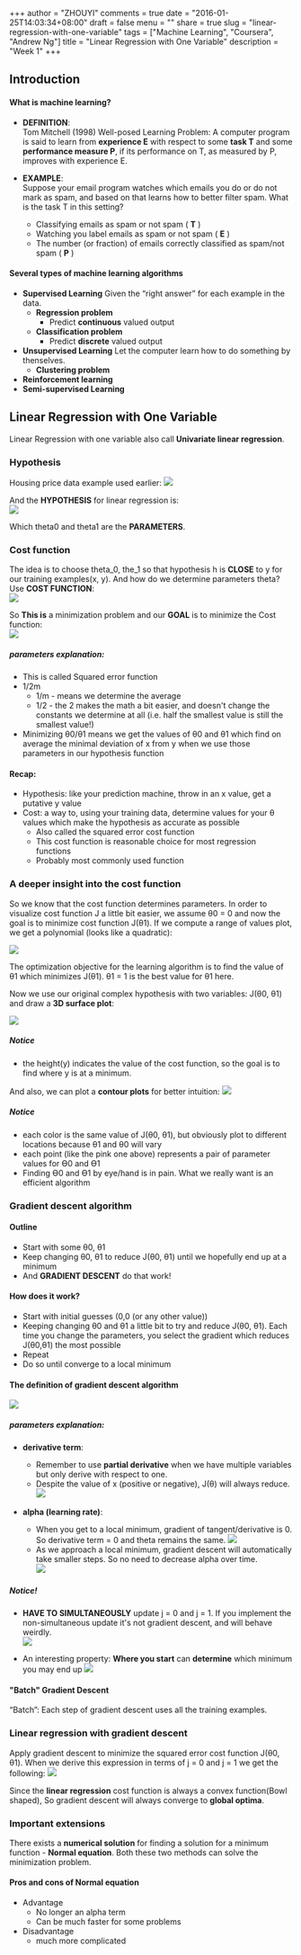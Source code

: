 +++
author = "ZHOUYI"
comments = true
date = "2016-01-25T14:03:34+08:00"
draft = false
menu = ""
share = true
slug = "linear-regression-with-one-variable"
tags = ["Machine Learning", "Coursera", "Andrew Ng"]
title = "Linear Regression with One Variable"
description = "Week 1"
+++

## Introduction
#### What is machine learning?
* **DEFINITION**:   
  Tom Mitchell (1998) Well-posed Learning Problem: A computer program is said to learn from **experience E** with respect to some **task T** and some **performance measure P**, if its performance on T, as measured by P, improves with experience E.

* **EXAMPLE**:    
  Suppose your email program watches which emails you do or do not mark as spam, and based on that learns how to better filter spam. What is the task T in this setting?
  
  * Classifying emails as spam or not spam ( **T** )
  * Watching you label emails as spam or not spam ( **E** )
  * The number (or fraction) of emails correctly classified as spam/not spam ( **P** )


#### Several types of machine learning algorithms
* **Supervised Learning**
  Given the “right answer” for each example in the data.
  * **Regression problem**
    * Predict **continuous** valued output
  * **Classification problem**
    * Predict **discrete** valued output
* **Unsupervised Learning**
  Let the computer learn how to do something by thenselves.
  * **Clustering problem**
* **Reinforcement learning**
* **Semi-supervised Learning**


## Linear Regression with One Variable
Linear Regression with one variable also call **Univariate linear regression**. 

### Hypothesis
Housing price data example used earlier:
![](https://github.com/shirleyChou/blog/blob/master/static/content/post/images/andrew-ng-ml/week1/house-prices.JPG?raw=true)

And the **HYPOTHESIS** for linear regression is:   
![](https://github.com/shirleyChou/blog/blob/master/static/content/post/images/andrew-ng-ml/week1/hypo.JPG?raw=true)

Which theta0 and theta1 are the **PARAMETERS**.


### Cost function
The idea is to choose theta_0, the_1 so that hypothesis h is **CLOSE** to y for our training examples(x, y). And how do we determine parameters theta? Use **COST FUNCTION**:  
![](https://github.com/shirleyChou/blog/blob/master/static/content/post/images/andrew-ng-ml/week1/cost.JPG?raw=true)

So **This is** a minimization problem and our **GOAL** is to minimize the Cost function:  
![](https://github.com/shirleyChou/blog/blob/master/static/content/post/images/andrew-ng-ml/week1/goal.JPG?raw=true)

##### parameters explanation:    
* This is called Squared error function
* 1/2m
  * 1/m - means we determine the average
  * 1/2 - the 2 makes the math a bit easier, and doesn't change the constants we determine at all (i.e. half the smallest value is still the smallest value!)
* Minimizing θ0/θ1 means we get the values of θ0 and θ1 which find on average the minimal deviation of x from y when we use those parameters in our hypothesis function

#### Recap:
* Hypothesis: like your prediction machine, throw in an x value, get a putative y value
* Cost: a way to, using your training data, determine values for your θ values which make the hypothesis as accurate as possible
  * Also called the squared error cost function
  * This cost function is reasonable choice for most regression functions
  * Probably most commonly used function


### A deeper insight into the cost function
So we know that the cost function determines parameters. In order to visualize cost function J a little bit easier, we assume θ0 = 0 and now the goal is to minimize cost function J(θ1). If we compute a range of values plot, we get a polynomial (looks like a quadratic):

![](https://github.com/shirleyChou/blog/blob/master/static/content/post/images/andrew-ng-ml/week1/theta_1.JPG?raw=true)

The optimization objective for the learning algorithm is to find the value of θ1 which minimizes J(θ1). θ1 = 1 is the best value for θ1 here.

Now we use our original complex hypothesis with two variables: J(θ0, θ1) and draw a **3D surface plot**:

![](https://github.com/shirleyChou/blog/blob/master/static/content/post/images/andrew-ng-ml/week1/surface-plot.JPG?raw=true)

##### Notice
* the height(y) indicates the value of the cost function, so the goal is to find where y is at a minimum.

And also, we can plot a **contour plots** for better intuition:
![](https://github.com/shirleyChou/blog/blob/master/static/content/post/images/andrew-ng-ml/week1/contour.JPG?raw=true)

##### Notice
* each color is the same value of J(θ0, θ1), but obviously plot to different locations because θ1 and θ0 will vary
* each point (like the pink one above) represents a pair of parameter values for Ɵ0 and Ɵ1
* Finding Ɵ0 and Ɵ1 by eye/hand is in pain. What we really want is an efficient algorithm


### Gradient descent algorithm
#### Outline
* Start with some θ0, θ1
* Keep changing θ0, θ1 to reduce J(θ0, θ1) until we hopefully end up at a minimum
* And **GRADIENT DESCENT** do that work!

#### How does it work?
* Start with initial guesses (0,0 (or any other value))
* Keeping changing θ0 and θ1 a little bit to try and reduce J(θ0, θ1). Each time you change the parameters, you select the gradient which reduces J(θ0,θ1) the most possible
* Repeat
* Do so until converge to a local minimum

#### The definition of gradient descent algorithm
![](https://github.com/shirleyChou/blog/blob/master/static/content/post/images/andrew-ng-ml/week1/grad.JPG?raw=true)

##### parameters explanation:
* **derivative term**: 
    * Remember to use **partial derivative** when we have multiple variables but only derive with respect to one.
    * Despite the value of x (positive or negative), J(θ) will always reduce. 
    ![](https://github.com/shirleyChou/blog/blob/master/static/content/post/images/andrew-ng-ml/week1/derivative.JPG?raw=true)

* **alpha (learning rate)**: 
    * When you get to a local minimum, gradient of tangent/derivative is 0. So derivative term = 0 and theta remains the same. 
    ![](https://github.com/shirleyChou/blog/blob/master/static/content/post/images/andrew-ng-ml/week1/learning-rate.JPG?raw=true)
    * As we approach a local minimum, gradient descent will automatically take smaller steps. So no need to decrease alpha over time.  
    ![](https://github.com/shirleyChou/blog/blob/master/static/content/post/images/andrew-ng-ml/week1/smallstep.JPG?raw=true)
  

##### Notice!
* **HAVE TO SIMULTANEOUSLY** update j = 0 and j = 1. If you implement the non-­simultaneous update it's not gradient descent, and will behave weirdly.  
  ![](https://github.com/shirleyChou/blog/blob/master/static/content/post/images/andrew-ng-ml/week1/theta_update.JPG?raw=true)

* An interesting property: **Where you start** can **determine** which minimum you may end up
  ![](https://github.com/shirleyChou/blog/blob/master/static/content/post/images/andrew-ng-ml/week1/local-minimum.JPG?raw=true)

#### "Batch" Gradient Descent
“Batch”: Each step of gradient descent uses all the training examples.


### Linear regression with gradient descent
Apply gradient descent to minimize the squared error cost function J(θ0, θ1). When we derive this expression in terms of j = 0 and j = 1 we get the following:
![](https://github.com/shirleyChou/blog/blob/master/static/content/post/images/andrew-ng-ml/week1/derive-cost.JPG?raw=true)

Since the **linear regression** cost function is always a convex function(Bowl shaped), So gradient descent will always converge to **global optima**. 


### Important extensions
There exists a **numerical solution** for finding a solution for a minimum function - **Normal equation**. Both these two methods can solve the minimization problem. 

#### Pros and cons of Normal equation
* Advantage
    * No longer an alpha term
    * Can be much faster for some problems
* Disadvantage
    * much more complicated
